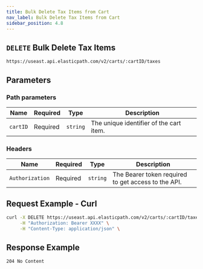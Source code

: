 ```yaml
---
title: Bulk Delete Tax Items from Cart
nav_label: Bulk Delete Tax Items from Cart
sidebar_position: 4.8
---
```


## `DELETE` Bulk Delete Tax Items

```http
https://useast.api.elasticpath.com/v2/carts/:cartID/taxes
```

## Parameters

### Path parameters

| Name        | Required | Type     | Description                       |
| ----------- | -------- | -------- | --------------------------------- |
| `cartID`    | Required | `string` | The unique identifier of the cart item.     |

### Headers

| Name            | Required | Type     | Description                                         |
| --------------- | -------- | -------- | --------------------------------------------------- |
| `Authorization` | Required | `string` | The Bearer token required to get access to the API. |

## Request Example - Curl

```bash
curl -X DELETE https://useast.api.elasticpath.com/v2/carts/:cartID/taxes \
     -H "Authorization: Bearer XXXX" \
     -H "Content-Type: application/json" \
```

## Response Example

`204 No Content`
